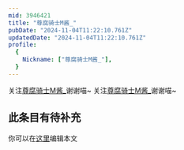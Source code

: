 ```yaml
---
mid: 3946421
title: "尊腐骑士M酱_"
pubDate: "2024-11-04T11:22:10.761Z"
updatedDate: "2024-11-04T11:22:10.761Z"
profile:
  {
    Nickname: ["尊腐骑士M酱_"],
  }
---
```


关注[尊腐骑士M酱_](https://space.bilibili.com/3946421)谢谢喵~ 关注[尊腐骑士M酱_](https://space.bilibili.com/3946421)谢谢喵~

## 此条目有待补充
你可以在[这里](https://github.com/Yuhanawa/VTuber.ICU/edit/master/src/content/v/尊腐骑士M酱_/index.md)编辑本文
